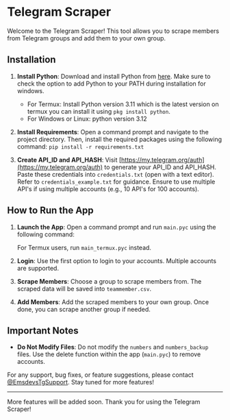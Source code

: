 # Telegram Scraper

Welcome to the Telegram Scraper! This tool allows you to scrape members from Telegram groups and add them to your own group.

## Installation

1. **Install Python**: Download and install Python from [here](https://www.python.org/downloads/). Make sure to check the option to add Python to your PATH during installation for windows.
   - For Termux: Install Python version 3.11 which is the latest version on termux you can install it using `pkg install python`.
   - For Windows or Linux: python version 3.12

2. **Install Requirements**: Open a command prompt and navigate to the project directory. Then, install the required packages using the following command:
   `pip install -r requirements.txt`
3. **Create API_ID and API_HASH**: Visit [https://my.telegram.org/auth](https://my.telegram.org/auth) to generate your API_ID and API_HASH. Paste these credentials into `credentials.txt` (open with a text editor). Refer to `credentials_example.txt` for guidance. Ensure to use multiple API's if using multiple accounts (e.g., 10 API's for 100 accounts).

## How to Run the App

1. **Launch the App**: Open a command prompt and run `main.pyc` using the following command:

   For Termux users, run `main_termux.pyc` instead.

2. **Login**: Use the first option to login to your accounts. Multiple accounts are supported.

3. **Scrape Members**: Choose a group to scrape members from. The scraped data will be saved into `teammember.csv`.

4. **Add Members**: Add the scraped members to your own group. Once done, you can scrape another group if needed.

## Important Notes

- **Do Not Modify Files**: Do not modify the `numbers` and `numbers_backup` files. Use the delete function within the app (`main.pyc`) to remove accounts.

For any support, bug fixes, or feature suggestions, please contact [@EmsdevsTgSupport](https://t.me/EmsdevsTgSupport). Stay tuned for more features!

---

More features will be added soon. Thank you for using the Telegram Scraper!
